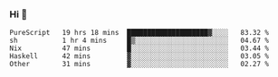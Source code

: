 ### Hi 👋

<!--START_SECTION:waka-->

```text
PureScript   19 hrs 18 mins  ████████████████████▓░░░░   83.32 %
sh           1 hr 4 mins     █▒░░░░░░░░░░░░░░░░░░░░░░░   04.67 %
Nix          47 mins         █░░░░░░░░░░░░░░░░░░░░░░░░   03.44 %
Haskell      42 mins         ▓░░░░░░░░░░░░░░░░░░░░░░░░   03.05 %
Other        31 mins         ▓░░░░░░░░░░░░░░░░░░░░░░░░   02.27 %
```

<!--END_SECTION:waka-->
